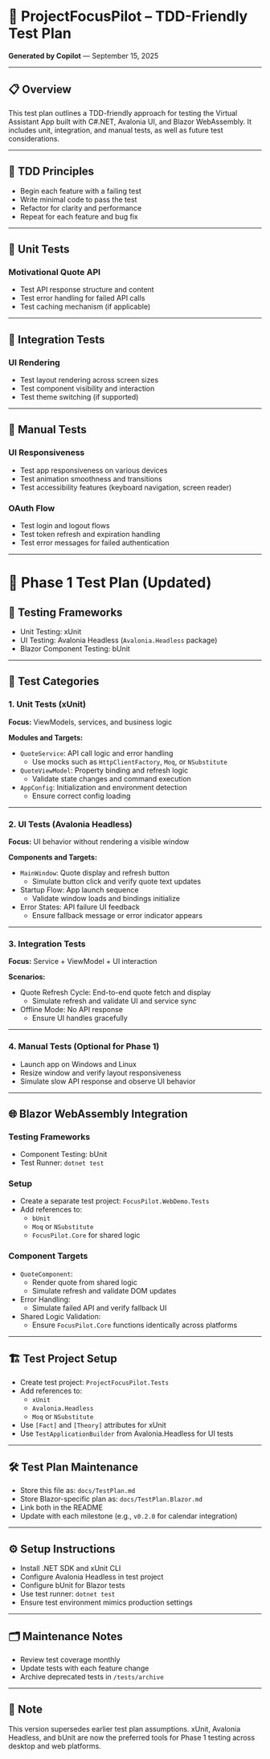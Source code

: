 # 🧪 ProjectFocusPilot – TDD-Friendly Test Plan  
**Generated by Copilot** — September 15, 2025  

---

## 📋 Overview  
This test plan outlines a TDD-friendly approach for testing the Virtual Assistant App built with C#.NET, Avalonia UI, and Blazor WebAssembly. It includes unit, integration, and manual tests, as well as future test considerations.

---

## 🧠 TDD Principles  

- Begin each feature with a failing test  
- Write minimal code to pass the test  
- Refactor for clarity and performance  
- Repeat for each feature and bug fix  

---

## 🧪 Unit Tests  

### Motivational Quote API  
- Test API response structure and content  
- Test error handling for failed API calls  
- Test caching mechanism (if applicable)  

---

## 🔗 Integration Tests  

### UI Rendering  
- Test layout rendering across screen sizes  
- Test component visibility and interaction  
- Test theme switching (if supported)  

---

## 🧍 Manual Tests  

### UI Responsiveness  
- Test app responsiveness on various devices  
- Test animation smoothness and transitions  
- Test accessibility features (keyboard navigation, screen reader)  

### OAuth Flow  
- Test login and logout flows  
- Test token refresh and expiration handling  
- Test error messages for failed authentication  

---

# 🧪 Phase 1 Test Plan (Updated)  

## 🧰 Testing Frameworks  
- Unit Testing: xUnit  
- UI Testing: Avalonia Headless (`Avalonia.Headless` package)  
- Blazor Component Testing: bUnit  

---

## 🧪 Test Categories  

### 1. Unit Tests (xUnit)  
**Focus:** ViewModels, services, and business logic  

**Modules and Targets:**  
- `QuoteService`: API call logic and error handling  
  - Use mocks such as `HttpClientFactory`, `Moq`, or `NSubstitute`  
- `QuoteViewModel`: Property binding and refresh logic  
  - Validate state changes and command execution  
- `AppConfig`: Initialization and environment detection  
  - Ensure correct config loading  

---

### 2. UI Tests (Avalonia Headless)  
**Focus:** UI behavior without rendering a visible window  

**Components and Targets:**  
- `MainWindow`: Quote display and refresh button  
  - Simulate button click and verify quote text updates  
- Startup Flow: App launch sequence  
  - Validate window loads and bindings initialize  
- Error States: API failure UI feedback  
  - Ensure fallback message or error indicator appears  

---

### 3. Integration Tests  
**Focus:** Service + ViewModel + UI interaction  

**Scenarios:**  
- Quote Refresh Cycle: End-to-end quote fetch and display  
  - Simulate refresh and validate UI and service sync  
- Offline Mode: No API response  
  - Ensure UI handles gracefully  

---

### 4. Manual Tests (Optional for Phase 1)  
- Launch app on Windows and Linux  
- Resize window and verify layout responsiveness  
- Simulate slow API response and observe UI behavior  

---

## 🌐 Blazor WebAssembly Integration  

### Testing Frameworks  
- Component Testing: bUnit  
- Test Runner: `dotnet test`  

### Setup  
- Create a separate test project: `FocusPilot.WebDemo.Tests`  
- Add references to:  
  - `bUnit`  
  - `Moq` or `NSubstitute`  
  - `FocusPilot.Core` for shared logic  

### Component Targets  
- `QuoteComponent`:  
  - Render quote from shared logic  
  - Simulate refresh and validate DOM updates  
- Error Handling:  
  - Simulate failed API and verify fallback UI  
- Shared Logic Validation:  
  - Ensure `FocusPilot.Core` functions identically across platforms  

---

## 🏗️ Test Project Setup  

- Create test project: `ProjectFocusPilot.Tests`  
- Add references to:  
  - `xUnit`  
  - `Avalonia.Headless`  
  - `Moq` or `NSubstitute`  
- Use `[Fact]` and `[Theory]` attributes for xUnit  
- Use `TestApplicationBuilder` from Avalonia.Headless for UI tests  

---

## 🛠️ Test Plan Maintenance  

- Store this file as: `docs/TestPlan.md`  
- Store Blazor-specific plan as: `docs/TestPlan.Blazor.md`  
- Link both in the README  
- Update with each milestone (e.g., `v0.2.0` for calendar integration)  

---

## ⚙️ Setup Instructions  

- Install .NET SDK and xUnit CLI  
- Configure Avalonia Headless in test project  
- Configure bUnit for Blazor tests  
- Use test runner: `dotnet test`  
- Ensure test environment mimics production settings  

---

## 🗂️ Maintenance Notes  

- Review test coverage monthly  
- Update tests with each feature change  
- Archive deprecated tests in `/tests/archive`  

---

## 📝 Note  
This version supersedes earlier test plan assumptions. xUnit, Avalonia Headless, and bUnit are now the preferred tools for Phase 1 testing across desktop and web platforms.
